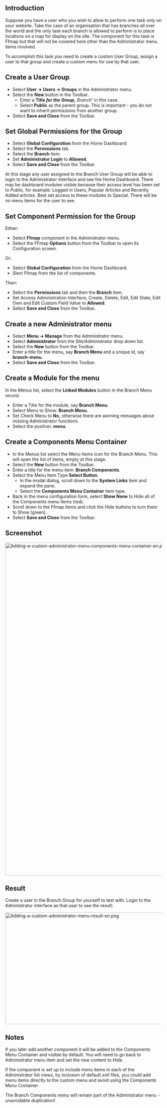 <!-- Filename: J4.x:Adding_a_Custom_Administrator_Menu / Display title: Adding a Custom Administrator Menu -->

## Introduction

Suppose you have a user who you wish to allow to perform one task only
on your website. Take the case of an organisation that has branches all
over the world and the only task each branch is allowed to perform is to
place locations on a map for display on the site. The component for this
task is Ffmap but that will not be covered here other than the
Administrator menu items involved.

To accomplish this task you need to create a custom User Group, assign a
user to that group and create a custom menu for use by that user.

## Create a User Group

- Select **User **→** Users **→** Groups** in the Administrator menu.
- Select the **New** button in the Toolbar.
  - Enter a **Title *for the Group,*** *Branch'* in this case.
  - Select **Public** as the parent group. This is important - you do
    not want to inherit permissions from another group.
- Select **Save and Close** from the Toolbar.

## Set Global Permissions for the Group

- Select **Global Configuration** from the Home Dashboard.
- Select the **Permissions** tab.
- Select the **Branch** item.
- Set **Administrator Login** to **Allowed**.
- Select **Save and Close** from the Toolbar.

At this stage any user assigned to the Branch User Group will be able to
login to the Administrator interface and see the Home Dashboard. There
may be dashboard modules visible because their access level has been set
to Public, for example: Logged in Users, Popular Articles and Recently
Added articles. Best set access to these modules to Special. There will
be no menu items for the user to see.

## Set Component Permission for the Group

Either:

- Select **Ffmap** component in the Administrator menu.
- Select the FFmap **Options** button from the Toolbar to open its
  Configuration screen.

Or:

- Select **Global Configuration** from the Home Dashboard.
- Slect Ffmap from the list of components.

Then:

- Select the **Permissions** tab and then the **Branch** item.
- Set Access Administration Interface, Create, Delete, Edit, Edit State,
  Edit Own and Edit Custom Field Value to **Allowed**.
- Select **Save and Close** from the Toolbar.

## Create a new Administrator menu

- Select **Menu **→** Manage** from the Administrator menu.
- Select **Administrator** from the Site/Administrator drop down list.
- Select the **New** button from the Toolbar.
- Enter a title for the menu, say **Branch Menu** and a unique id, say
  **branch-menu**.
- Select **Save and Close** from the Toolbar.

## Create a Module for the menu

In the Menus list, select the **Linked Modules** button in the Branch
Menu record.

- Enter a Title for the module, say **Branch Menu**.
- Select Menu to Show: **Branch Menu**.
- Set Check Menu to **No**, otherwise there are awrning messages about
  missing Administrator functions.
- Select the position: **menu**.

## Create a Components Menu Container

- In the Menus list select the Menu Items icon for the Branch Menu. This
  will open the list of items, empty at this stage.
- Select the **New** button from the Toolbar.
- Enter a title for the menu item: **Branch Components**.
- Select the Menu Item Type **Select Button**.
  - In the modal dialog, scroll down to the **System Links** item and
    expand the pane.
  - Select the **Components Menu Container** item type.
- Back in the menu configuration form, select **Show None** to Hide all
  of the Components menu items (red).
- Scroll down to the Ffmap items and click the Hide buttons to turn them
  to Show (green).
- Select **Save and Close** from the Toolbar.

## Screenshot

<img
src="https://docs.joomla.org/images/thumb/4/41/Adding-a-custom-administrator-menu-components-menu-container-en.png/800px-Adding-a-custom-administrator-menu-components-menu-container-en.png"
decoding="async"
srcset="https://docs.joomla.org/images/4/41/Adding-a-custom-administrator-menu-components-menu-container-en.png 1.5x"
data-file-width="1000" data-file-height="1336" width="800" height="1069"
alt="Adding-a-custom-administrator-menu-components-menu-container-en.png" />

## Result

Create a user in the Branch Group for yourself to test with. Login to
the Administrator interface as that user to see the result:

<img
src="https://docs.joomla.org/images/a/ab/Adding-a-custom-administrator-menu-result-en.png"
decoding="async" data-file-width="582" data-file-height="359"
width="582" height="359"
alt="Adding-a-custom-administrator-menu-result-en.png" />

## Notes

If you later add another component it will be added to the Components
Menu Container and visible by default. You will need to go back to
Administrator menu item and set the new content to Hide.

If the component is set up to include menu items in each of the
Administrator list views, by inclusion of default.xml files, you could
add menu items directly to the custom menu and avoid using the
Components Menu Container.

The Branch Components menu will remain part of the Administrator menu -
unavoidable duplication!
